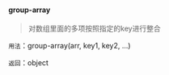 #### group-array

> 对数组里面的多项按照指定的key进行整合

```用法```：group-array(arr, key1, key2, ...)

```返回```：object